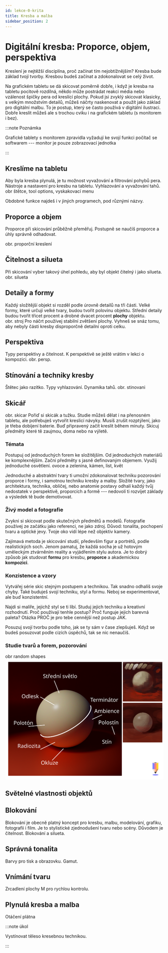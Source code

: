 ```yaml
---
id: lekce-0-krita
title: Kresba a malba
sidebar_position: 2
---
```


# Digitální kresba: Proporce, objem, perspektiva
Kreslení je nejtěžší disciplína, proč začínat tím nejobtížnějším? Kresba bude základ tvojí tvorby. Kresbou budeš začínat a zdokonalovat se celý život.

Na grafickém tabletu se dá skicovat poměrně dobře, i když je kresba na tabletu pocitově rozdílná, někdo může postrádat reakci média nebo vzálenost špičky pera od kreslící plochy. Pokud jsi zvyklý skicovat klasicky, s velkým množstvím detailů, můžeš náčrty naskenovat a použít jako základ pro digitální malbu. To je postup, který se často používá v digitální ilustraci. Dobře kreslit můžeš ale s trochou cviku i na grafickém tabletu (s monitorem i bez).

:::note Poznámka

Grafické tablety s monitorem zpravidla vyžadují ke svojí funkci počítač se softwarem --- monitor je pouze zobrazovací jednotka

:::

## Kreslíme na tabletu
Aby byla kresba plynulá, je tu možnost vyvažování a filtrování pohybů pera.
Nástroje a nastavení pro kresbu na tabletu. Vyhlazování a vyvažování tahů.
obr štětce, tool options, vyskakovací menu

Obdobné funkce najdeš i v jiných programech, pod různými názvy.
## Proporce a objem
Proporce při skicování průběžně přeměřuj. Postupně se naučíš proporce a úhly správně odhadovat.

obr. proporční kreslení
## Čitelnost a silueta
Při skicování vyber takový úhel pohledu, aby byl objekt čitelný i jako silueta.
obr. silueta

## Detaily a formy
Každý složitější objekt si rozděl podle úrovně detailů na tři části. Velké formy, které určují velké tvary, budou tvořit polovinu objektu. Střední detaily budou tvořit třicet procent a drobné dvacet procent **plochy** objektu.  
obr. stroj
Pro náčrt používej stabilní zvětšení plochy. Vyhneš se snáz tomu, aby nebyly části kresby disproporčně detailní oproti celku.
## Perspektiva
Typy perspektivy a čitelnost. K perspektivě se ještě vrátím v lekci o kompozici.
obr. persp.
## Stínování a techniky kresby
Štětec jako razítko. Typy vyhlazování. Dynamika tahů.
obr. stinovani
## Skicář
obr. skicar
Pořiď si skicák a tužku. Studie můžeš dělat i na přenosném tabletu, ale potřebuješ vytvořit kreslicí návyky. Musíš zrušit rozptýlení, jako je třeba dobíjení baterie. Buď připravený začít kreslit během minuty. Skicuj předměty které tě zaujmou, doma nebo na výletě.  
### Témata
Postupuj od jednoduchých forem ke složitějším. Od jednoduchých materiálů ke komplexnějším. Začni předměty s jasně definovaným objemem. Využij jednoduché osvětlení.
ovoce a zelenina, kámen, list, květ

Jednoduché a abstraktní tvary ti umožní zdokonalovat techniku pozorování proporce i formy, i samotnou techniku kresby a malby. Složité tvary, jako architektura, technika, obličej, nebo anatomie postavy odhalí každý tvůj nedostatek v perspektivě, proporcích a formě --- nedovolí ti rozvíjet základy a výsledek tě bude demotivovat.
### Živý model a fotografie
Zvykni si skicovat podle skutečných předmětů a modelů. Fotografie používej ze začátku jako referenci, ne jako zdroj. Důvod: tonalita, pochopení tvaru a optické jevy. Tvoje oko vidí lépe než objektiv kamery.

Zajímavá metoda je skicování studií, především figur a portrétů, podle realistických soch. Jenom pamatuj, že každá socha je už hotovým uměleckým ztvárněním reality a vyjádřením stylu autora. Je to dobrý způsob jak studovat **formu** pro kresbu, **proporce** a akademickou **kompozici**.   


### Konzistence a vzory
Vytvářej série skic stejným postupem a technikou. Tak snadno odhalíš svoje chyby. Také buduješ svojí techniku, styl a formu. Neboj se experimentovat, ale buď konzistentní.

Najdi si malíře, jejichž styl se ti líbí. Studuj jejich techniku a kreativní rozhodnutí. Proč používají tenhle postup? Proč funguje jejich barevná paleta? Otázka PROČ je pro tebe cennější než postup JAK.

Posuzuj svojí tvorbu podle toho, jak se ty sám v čase zlepšuješ. Když se budeš posuzovat podle cizích úspěchů, tak se nic nenaučíš.     
### Studie tvarů a forem, pozorování

obr random shapes
![image](../img/terminator.svg)
## Světelné vlastnosti objektů

## Blokování
Blokování je obecně platný koncept pro kresbu, malbu, modelování, grafiku, fotografii i film. Je to stylistické zjednodušení tvaru nebo scény. Důvodem je čitelnost. Blokování a silueta.

## Správná tonalita
Barvy pro tisk a obrazovku. Gamut.
## Vnímání tvaru
Zrcadlení plochy M pro rychlou kontrolu.
## Plynulá kresba a malba
Otáčení plátna

:::note úkol

Vystínovat těleso kresebnou technikou.

:::
